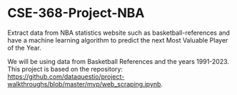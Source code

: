 # CSE-368-Project-NBA
Extract data from NBA statistics website such as basketball-references and have a machine learning algorithm to predict the next Most Valuable Player of the Year.

We will be using data from Basketball References and the years 1991-2023.
This project is based on the repository: https://github.com/dataquestio/project-walkthroughs/blob/master/mvp/web_scraping.ipynb.
